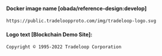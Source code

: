 #### Docker image name [obada/reference-design:develop]
```sh
https://public.tradeloopproto.com/img/tradeloop-logo.svg
```
#### Logo text [Blockchain Demo Site]:
```sh
Copyright © 1995-2022 Tradeloop Corporation
```

